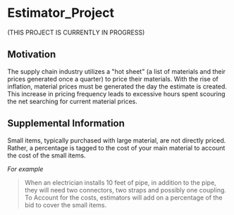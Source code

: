 # Estimator_Project
(THIS PROJECT IS CURRENTLY IN PROGRESS)

## Motivation
The supply chain industry utilizes a "hot sheet" (a list of materials and their prices generated once a quarter) to price their materials. With the rise of inflation, material prices must be generated the day the estimate is created. This increase in pricing frequency leads to excessive hours spent scouring the net searching for current material prices.

## Supplemental Information
Small items, typically purchased with large material, are not directly priced. Rather, a percentage is tagged to the cost of your main material to account the cost of the small items.

*For example*
> When an electrician installs 10 feet of pipe, in addition to the pipe, they will need two connectors, two straps and possibly one coupling. To Account for the costs, estimators will add on a percentage of the bid to cover the small items.

